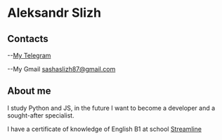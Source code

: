 # Aleksandr Slizh

## Contacts

--[My Telegram](https://t.me/AlexandrSlizh)

--My Gmail [sashaslizh87@gmail.com](sashaslizh87@gmail.com)

## About me

I study Python and JS, in the future I want to become a developer and a sought-after specialist.

I have a certificate of knowledge of English B1 at school [Streamline](https://str.by/)

